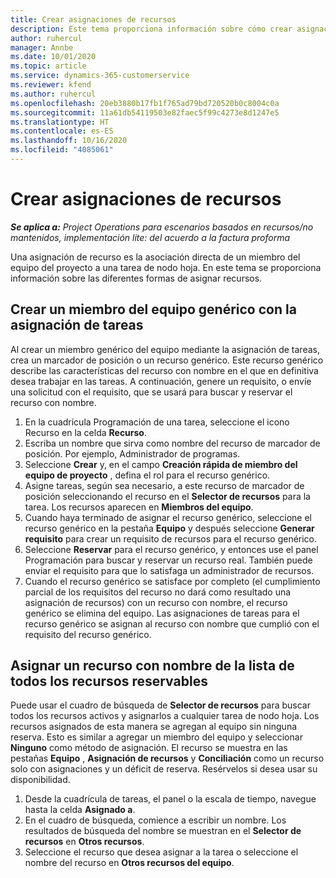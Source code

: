 ```yaml
---
title: Crear asignaciones de recursos
description: Este tema proporciona información sobre cómo crear asignaciones de recursos genéricos y con nombre.
author: ruhercul
manager: Annbe
ms.date: 10/01/2020
ms.topic: article
ms.service: dynamics-365-customerservice
ms.reviewer: kfend
ms.author: ruhercul
ms.openlocfilehash: 20eb3880b17fb1f765ad79bd720520b0c8004c0a
ms.sourcegitcommit: 11a61db54119503e82faec5f99c4273e8d1247e5
ms.translationtype: HT
ms.contentlocale: es-ES
ms.lasthandoff: 10/16/2020
ms.locfileid: "4085061"
---
```

# <a name="create-resource-assignments"></a>Crear asignaciones de recursos

_**Se aplica a:** Project Operations para escenarios basados en recursos/no mantenidos, implementación lite: del acuerdo a la factura proforma_


Una asignación de recurso es la asociación directa de un miembro del equipo del proyecto a una tarea de nodo hoja. En este tema se proporciona información sobre las diferentes formas de asignar recursos.

## <a name="create-a-generic-team-member-through-task-assignment"></a>Crear un miembro del equipo genérico con la asignación de tareas


Al crear un miembro genérico del equipo mediante la asignación de tareas, crea un marcador de posición o un recurso genérico. Este recurso genérico describe las características del recurso con nombre en el que en definitiva desea trabajar en las tareas. A continuación, genere un requisito, o envíe una solicitud con el requisito, que se usará para buscar y reservar el recurso con nombre.

1. En la cuadrícula Programación de una tarea, seleccione el icono Recurso en la celda **Recurso**.
2. Escriba un nombre que sirva como nombre del recurso de marcador de posición. Por ejemplo, Administrador de programas.
3. Seleccione **Crear** y, en el campo **Creación rápida de miembro del equipo de proyecto** , defina el rol para el recurso genérico.
4. Asigne tareas, según sea necesario, a este recurso de marcador de posición seleccionando el recurso en el **Selector de recursos** para la tarea. Los recursos aparecen en **Miembros del equipo**.
5. Cuando haya terminado de asignar el recurso genérico, seleccione el recurso genérico en la pestaña **Equipo** y después seleccione **Generar requisito** para crear un requisito de recursos para el recurso genérico.
6. Seleccione **Reservar** para el recurso genérico, y entonces use el panel Programación para buscar y reservar un recurso real. También puede enviar el requisito para que lo satisfaga un administrador de recursos.
7. Cuando el recurso genérico se satisface por completo (el cumplimiento parcial de los requisitos del recurso no dará como resultado una asignación de recursos) con un recurso con nombre, el recurso genérico se elimina del equipo. Las asignaciones de tareas para el recurso genérico se asignan al recurso con nombre que cumplió con el requisito del recurso genérico.

## <a name="assign-a-named-resource-from-the-list-of-all-bookable-resources"></a>Asignar un recurso con nombre de la lista de todos los recursos reservables

Puede usar el cuadro de búsqueda de **Selector de recursos** para buscar todos los recursos activos y asignarlos a cualquier tarea de nodo hoja. Los recursos asignados de esta manera se agregan al equipo sin ninguna reserva. Esto es similar a agregar un miembro del equipo y seleccionar **Ninguno** como método de asignación. El recurso se muestra en las pestañas **Equipo** , **Asignación de recursos** y **Conciliación** como un recurso solo con asignaciones y un déficit de reserva. Resérvelos si desea usar su disponibilidad.

1. Desde la cuadrícula de tareas, el panel o la escala de tiempo, navegue hasta la celda **Asignado a**.
2. En el cuadro de búsqueda, comience a escribir un nombre. Los resultados de búsqueda del nombre se muestran en el **Selector de recursos** en **Otros recursos**.
3. Seleccione el recurso que desea asignar a la tarea o seleccione el nombre del recurso en **Otros recursos del equipo**.
